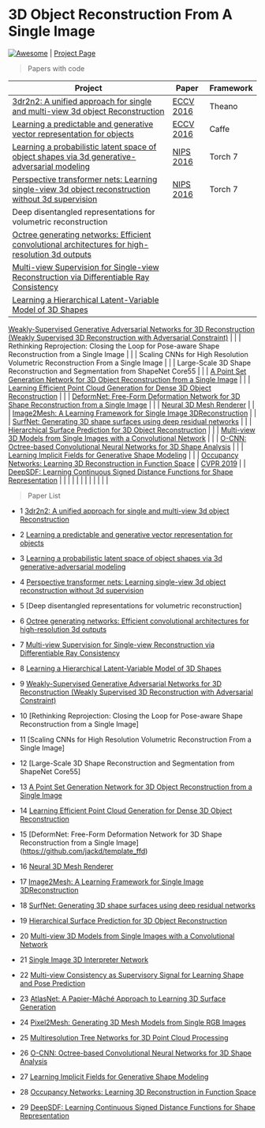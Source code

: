 # 3D Object Reconstruction From A Single Image

<a href="https://github.com/sindresorhus/awesome"><img src="https://cdn.rawgit.com/sindresorhus/awesome/d7305f38d29fed78fa85652e3a63e154dd8e8829/media/badge.svg" alt="Awesome"/></a> | [Project Page](https://wkqscut.github.io/3d-reconstrution/)

>Papers with code 

| Project | Paper | Framework
| ---  | --- | --- |
|[3dr2n2: A unified approach for single and multi-view 3d object Reconstruction](https://github.com/chrischoy/3D-R2N2) | [ECCV 2016](https://arxiv.org/abs/1604.00449) | Theano |
[Learning a predictable and generative vector representation for objects](https://github.com/rohitgirdhar/GenerativePredictableVoxels) | [ECCV 2016](https://arxiv.org/abs/1603.08637) | Caffe |
[Learning a probabilistic latent space of object shapes via 3d generative-adversarial modeling](https://github.com/zck119/3dgan-release) | [NIPS 2016](http://3dgan.csail.mit.edu/papers/3dgan_nips.pdf) | Torch 7 |
[Perspective transformer nets: Learning single-view 3d object reconstruction without 3d supervision](https://github.com/xcyan/nips16_PTN) | [NIPS 2016](https://papers.nips.cc/paper/6206-perspective-transformer-nets-learning-single-view-3d-object-reconstruction-without-3d-supervision.pdf) | Torch 7 |
Deep disentangled representations for volumetric reconstruction | | |
[Octree generating networks: Efficient convolutional architectures for high-resolution 3d outputs](https://github.com/lmb-freiburg/ogn) | []() | []()|
[Multi-view Supervision for Single-view Reconstruction via Differentiable Ray Consistency](https://github.com/shubhtuls/drc) | []() | []() |
[Learning a Hierarchical Latent-Variable Model of 3D Shapes](https://github.com/lorenmt/vsl) | []() | []() |
[Weakly-Supervised Generative Adversarial Networks for 3D Reconstruction
(Weakly Supervised 3D Reconstruction with Adversarial Constraint)](https://github.com/jgwak/McRecon) | []() | []() |
Rethinking Reprojection: Closing the Loop for Pose-aware Shape Reconstruction from a Single Image | []() | []() |
Scaling CNNs for High Resolution Volumetric Reconstruction From a Single Image | []() | []() |
Large-Scale 3D Shape Reconstruction and Segmentation from ShapeNet Core55 | []() | []() |
[A Point Set Generation Network for 3D Object Reconstruction from a Single Image](https://github.com/fanhqme/PointSetGeneration)  | []() | []() |
[Learning Efficient Point Cloud Generation for Dense 3D Object Reconstruction](https://github.com/ericlin79119/3D-point-cloud-generation) | []() | []() |
[DeformNet: Free-Form Deformation Network for 3D Shape Reconstruction from a Single Image](https://github.com/jackd/template_ffd)
 | []() | []() |
[Neural 3D Mesh Renderer](https://github.com/hiroharu-kato/mesh_reconstruction) | []() | []() |
[Image2Mesh: A Learning Framework for Single Image 3DReconstruction](https://github.com/jhonykaesemodel/image2mesh) | []() | []() |
[SurfNet: Generating 3D shape surfaces using deep residual networks](https://github.com/sinhayan/surfnet) | []() | []() |
[Hierarchical Surface Prediction for 3D Object Reconstruction](https://github.com/chaene/hsp) | []() | []() |
[Multi-view 3D Models from Single Images with a Convolutional Network](https://github.com/lmb-freiburg/mv3d) | []() | []() |
[O-CNN: Octree-based Convolutional Neural Networks for 3D Shape Analysis](https://github.com/Microsoft/O-CNN) | []() | []() |
[Learning Implicit Fields for Generative Shape Modeling](https://github.com/czq142857/implicit-decoder) | []() | []() |
[Occupancy Networks: Learning 3D Reconstruction in Function Space](https://github.com/autonomousvision/occupancy_networks) | [CVPR 2019]() | []() |
[DeepSDF: Learning Continuous Signed Distance Functions for Shape Representation](https://github.com/hassony2/shape_sdf) | []() | []() |
[]() | []() | []() |
[]() | []() | []() |
[]() | []() | []() |


 
> Paper List
* 1 [3dr2n2: A unified approach for single and multi-view 3d object Reconstruction](https://github.com/chrischoy/3D-R2N2)

* 2 [Learning a predictable and generative vector representation for objects](https://github.com/rohitgirdhar/GenerativePredictableVoxels)

* 3 [Learning a probabilistic latent space of object shapes via 3d generative-adversarial modeling](https://github.com/zck119/3dgan-release)

* 4 [Perspective transformer nets: Learning single-view 3d object reconstruction without 3d supervision](https://github.com/xcyan/nips16_PTN)

* 5 [Deep disentangled representations for volumetric reconstruction]

* 6 [Octree generating networks: Efficient convolutional architectures for high-resolution 3d outputs](https://github.com/lmb-freiburg/ogn)

* 7 [Multi-view Supervision for Single-view Reconstruction via Differentiable Ray Consistency](https://github.com/shubhtuls/drc)

* 8 [Learning a Hierarchical Latent-Variable Model of 3D Shapes](https://github.com/lorenmt/vsl)

* 9 [Weakly-Supervised Generative Adversarial Networks for 3D Reconstruction
(Weakly Supervised 3D Reconstruction with Adversarial Constraint)](https://github.com/jgwak/McRecon)

* 10 [Rethinking Reprojection: Closing the Loop for Pose-aware Shape Reconstruction from a Single Image]

* 11 [Scaling CNNs for High Resolution Volumetric Reconstruction From a Single Image]

* 12 [Large-Scale 3D Shape Reconstruction and Segmentation from ShapeNet Core55]

* 13 [A Point Set Generation Network for 3D Object Reconstruction from a Single Image](https://github.com/fanhqme/PointSetGeneration) 

* 14 [Learning Efficient Point Cloud Generation for Dense 3D Object Reconstruction](https://github.com/ericlin79119/3D-point-cloud-generation)

* 15 [DeformNet: Free-Form Deformation Network for 3D Shape Reconstruction from a Single Image]
(https://github.com/jackd/template_ffd)

* 16 [Neural 3D Mesh Renderer](https://github.com/hiroharu-kato/mesh_reconstruction)

* 17 [Image2Mesh: A Learning Framework for Single Image 3DReconstruction](https://github.com/jhonykaesemodel/image2mesh)

* 18 [SurfNet: Generating 3D shape surfaces using deep residual networks](https://github.com/sinhayan/surfnet)

* 19 [Hierarchical Surface Prediction for 3D Object Reconstruction](https://github.com/chaene/hsp)

* 20 [Multi-view 3D Models from Single Images with a Convolutional Network](https://github.com/lmb-freiburg/mv3d)

* 21 [Single Image 3D Interpreter Network](https://github.com/jiajunwu/3dinn)

* 22 [Multi-view Consistency as Supervisory Signal for Learning Shape and Pose Prediction](https://github.com/shubhtuls/mvcSnP)

* 23 [AtlasNet: A Papier-Mâché Approach to Learning 3D Surface Generation](https://github.com/ThibaultGROUEIX/AtlasNet)

* 24 [Pixel2Mesh: Generating 3D Mesh Models from Single RGB Images](https://github.com/nywang16/Pixel2Mesh)

* 25 [Multiresolution Tree Networks for 3D Point Cloud Processing](https://github.com/matheusgadelha/MRTNet)

* 26 [O-CNN: Octree-based Convolutional Neural Networks for 3D Shape Analysis](https://github.com/Microsoft/O-CNN)

* 27 [Learning Implicit Fields for Generative Shape Modeling](https://github.com/czq142857/implicit-decoder)

* 28 [Occupancy Networks: Learning 3D Reconstruction in Function Space](https://github.com/autonomousvision/occupancy_networks)

* 29 [DeepSDF: Learning Continuous Signed Distance Functions for Shape Representation](https://github.com/hassony2/shape_sdf)
